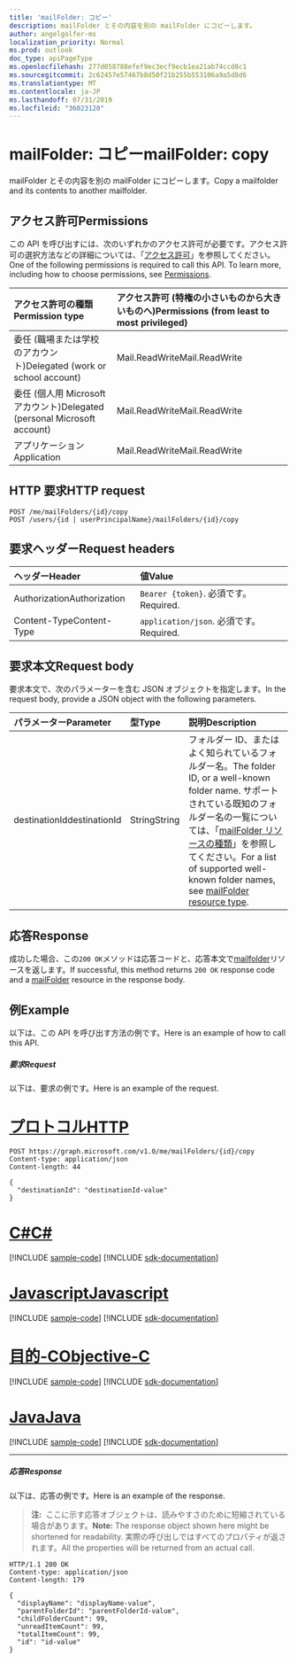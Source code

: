 ```yaml
---
title: 'mailFolder: コピー'
description: mailFolder とその内容を別の mailFolder にコピーします。
author: angelgolfer-ms
localization_priority: Normal
ms.prod: outlook
doc_type: apiPageType
ms.openlocfilehash: 277d058788efef9ec3ecf9ecb1ea21ab74ccd8c1
ms.sourcegitcommit: 2c62457e57467b8d50f21b255b553106a9a5d8d6
ms.translationtype: MT
ms.contentlocale: ja-JP
ms.lasthandoff: 07/31/2019
ms.locfileid: "36023120"
---
```

# <a name="mailfolder-copy"></a><span data-ttu-id="051a7-103">mailFolder: コピー</span><span class="sxs-lookup"><span data-stu-id="051a7-103">mailFolder: copy</span></span>

<span data-ttu-id="051a7-104">mailFolder とその内容を別の mailFolder にコピーします。</span><span class="sxs-lookup"><span data-stu-id="051a7-104">Copy a mailfolder and its contents to another mailfolder.</span></span>

## <a name="permissions"></a><span data-ttu-id="051a7-105">アクセス許可</span><span class="sxs-lookup"><span data-stu-id="051a7-105">Permissions</span></span>

<span data-ttu-id="051a7-p101">この API を呼び出すには、次のいずれかのアクセス許可が必要です。アクセス許可の選択方法などの詳細については、「[アクセス許可](/graph/permissions-reference)」を参照してください。</span><span class="sxs-lookup"><span data-stu-id="051a7-p101">One of the following permissions is required to call this API. To learn more, including how to choose permissions, see [Permissions](/graph/permissions-reference).</span></span>

| <span data-ttu-id="051a7-108">アクセス許可の種類</span><span class="sxs-lookup"><span data-stu-id="051a7-108">Permission type</span></span> | <span data-ttu-id="051a7-109">アクセス許可 (特権の小さいものから大きいものへ)</span><span class="sxs-lookup"><span data-stu-id="051a7-109">Permissions (from least to most privileged)</span></span> |
|:----------------|:--------------------------------------------|
|<span data-ttu-id="051a7-110">委任 (職場または学校のアカウント)</span><span class="sxs-lookup"><span data-stu-id="051a7-110">Delegated (work or school account)</span></span> | <span data-ttu-id="051a7-111">Mail.ReadWrite</span><span class="sxs-lookup"><span data-stu-id="051a7-111">Mail.ReadWrite</span></span>    |
|<span data-ttu-id="051a7-112">委任 (個人用 Microsoft アカウント)</span><span class="sxs-lookup"><span data-stu-id="051a7-112">Delegated (personal Microsoft account)</span></span> | <span data-ttu-id="051a7-113">Mail.ReadWrite</span><span class="sxs-lookup"><span data-stu-id="051a7-113">Mail.ReadWrite</span></span>    |
|<span data-ttu-id="051a7-114">アプリケーション</span><span class="sxs-lookup"><span data-stu-id="051a7-114">Application</span></span> | <span data-ttu-id="051a7-115">Mail.ReadWrite</span><span class="sxs-lookup"><span data-stu-id="051a7-115">Mail.ReadWrite</span></span> |

## <a name="http-request"></a><span data-ttu-id="051a7-116">HTTP 要求</span><span class="sxs-lookup"><span data-stu-id="051a7-116">HTTP request</span></span>

<!-- { "blockType": "ignored" } -->

```http
POST /me/mailFolders/{id}/copy
POST /users/{id | userPrincipalName}/mailFolders/{id}/copy
```

## <a name="request-headers"></a><span data-ttu-id="051a7-117">要求ヘッダー</span><span class="sxs-lookup"><span data-stu-id="051a7-117">Request headers</span></span>
| <span data-ttu-id="051a7-118">ヘッダー</span><span class="sxs-lookup"><span data-stu-id="051a7-118">Header</span></span> | <span data-ttu-id="051a7-119">値</span><span class="sxs-lookup"><span data-stu-id="051a7-119">Value</span></span> |
|:-------|:------|
| <span data-ttu-id="051a7-120">Authorization</span><span class="sxs-lookup"><span data-stu-id="051a7-120">Authorization</span></span> | <span data-ttu-id="051a7-121">`Bearer {token}`.</span><span class="sxs-lookup"><span data-stu-id="051a7-121"></span></span> <span data-ttu-id="051a7-122">必須です。</span><span class="sxs-lookup"><span data-stu-id="051a7-122">Required.</span></span> |
| <span data-ttu-id="051a7-123">Content-Type</span><span class="sxs-lookup"><span data-stu-id="051a7-123">Content-Type</span></span> | <span data-ttu-id="051a7-124">`application/json`.</span><span class="sxs-lookup"><span data-stu-id="051a7-124"></span></span> <span data-ttu-id="051a7-125">必須です。</span><span class="sxs-lookup"><span data-stu-id="051a7-125">Required.</span></span> |

## <a name="request-body"></a><span data-ttu-id="051a7-126">要求本文</span><span class="sxs-lookup"><span data-stu-id="051a7-126">Request body</span></span>

<span data-ttu-id="051a7-127">要求本文で、次のパラメーターを含む JSON オブジェクトを指定します。</span><span class="sxs-lookup"><span data-stu-id="051a7-127">In the request body, provide a JSON object with the following parameters.</span></span>

| <span data-ttu-id="051a7-128">パラメーター</span><span class="sxs-lookup"><span data-stu-id="051a7-128">Parameter</span></span> | <span data-ttu-id="051a7-129">型</span><span class="sxs-lookup"><span data-stu-id="051a7-129">Type</span></span> | <span data-ttu-id="051a7-130">説明</span><span class="sxs-lookup"><span data-stu-id="051a7-130">Description</span></span> |
|:----------|:-----|:------------|
|<span data-ttu-id="051a7-131">destinationId</span><span class="sxs-lookup"><span data-stu-id="051a7-131">destinationId</span></span>|<span data-ttu-id="051a7-132">String</span><span class="sxs-lookup"><span data-stu-id="051a7-132">String</span></span>|<span data-ttu-id="051a7-133">フォルダー ID、またはよく知られているフォルダー名。</span><span class="sxs-lookup"><span data-stu-id="051a7-133">The folder ID, or a well-known folder name.</span></span> <span data-ttu-id="051a7-134">サポートされている既知のフォルダー名の一覧については、「[mailFolder リソースの種類](../resources/mailfolder.md)」を参照してください。</span><span class="sxs-lookup"><span data-stu-id="051a7-134">For a list of supported well-known folder names, see [mailFolder resource type](../resources/mailfolder.md).</span></span>|

## <a name="response"></a><span data-ttu-id="051a7-135">応答</span><span class="sxs-lookup"><span data-stu-id="051a7-135">Response</span></span>

<span data-ttu-id="051a7-136">成功した場合、この`200 OK`メソッドは応答コードと、応答本文で[mailfolder](../resources/mailfolder.md)リソースを返します。</span><span class="sxs-lookup"><span data-stu-id="051a7-136">If successful, this method returns `200 OK` response code and a [mailFolder](../resources/mailfolder.md) resource in the response body.</span></span>

## <a name="example"></a><span data-ttu-id="051a7-137">例</span><span class="sxs-lookup"><span data-stu-id="051a7-137">Example</span></span>

<span data-ttu-id="051a7-138">以下は、この API を呼び出す方法の例です。</span><span class="sxs-lookup"><span data-stu-id="051a7-138">Here is an example of how to call this API.</span></span>

##### <a name="request"></a><span data-ttu-id="051a7-139">要求</span><span class="sxs-lookup"><span data-stu-id="051a7-139">Request</span></span>
<span data-ttu-id="051a7-140">以下は、要求の例です。</span><span class="sxs-lookup"><span data-stu-id="051a7-140">Here is an example of the request.</span></span>

# <a name="httptabhttp"></a>[<span data-ttu-id="051a7-141">プロトコル</span><span class="sxs-lookup"><span data-stu-id="051a7-141">HTTP</span></span>](#tab/http)
<!-- {
  "blockType": "request",
  "name": "mailfolder_copy"
}-->

```http
POST https://graph.microsoft.com/v1.0/me/mailFolders/{id}/copy
Content-type: application/json
Content-length: 44

{
  "destinationId": "destinationId-value"
}
```
# <a name="ctabcsharp"></a>[<span data-ttu-id="051a7-142">C#</span><span class="sxs-lookup"><span data-stu-id="051a7-142">C#</span></span>](#tab/csharp)
[!INCLUDE [sample-code](../includes/snippets/csharp/mailfolder-copy-csharp-snippets.md)]
[!INCLUDE [sdk-documentation](../includes/snippets/snippets-sdk-documentation-link.md)]

# <a name="javascripttabjavascript"></a>[<span data-ttu-id="051a7-143">Javascript</span><span class="sxs-lookup"><span data-stu-id="051a7-143">Javascript</span></span>](#tab/javascript)
[!INCLUDE [sample-code](../includes/snippets/javascript/mailfolder-copy-javascript-snippets.md)]
[!INCLUDE [sdk-documentation](../includes/snippets/snippets-sdk-documentation-link.md)]

# <a name="objective-ctabobjc"></a>[<span data-ttu-id="051a7-144">目的-C</span><span class="sxs-lookup"><span data-stu-id="051a7-144">Objective-C</span></span>](#tab/objc)
[!INCLUDE [sample-code](../includes/snippets/objc/mailfolder-copy-objc-snippets.md)]
[!INCLUDE [sdk-documentation](../includes/snippets/snippets-sdk-documentation-link.md)]

# <a name="javatabjava"></a>[<span data-ttu-id="051a7-145">Java</span><span class="sxs-lookup"><span data-stu-id="051a7-145">Java</span></span>](#tab/java)
[!INCLUDE [sample-code](../includes/snippets/java/mailfolder-copy-java-snippets.md)]
[!INCLUDE [sdk-documentation](../includes/snippets/snippets-sdk-documentation-link.md)]

---


##### <a name="response"></a><span data-ttu-id="051a7-146">応答</span><span class="sxs-lookup"><span data-stu-id="051a7-146">Response</span></span>

<span data-ttu-id="051a7-147">以下は、応答の例です。</span><span class="sxs-lookup"><span data-stu-id="051a7-147">Here is an example of the response.</span></span>

> <span data-ttu-id="051a7-148">**注:**  ここに示す応答オブジェクトは、読みやすさのために短縮されている場合があります。</span><span class="sxs-lookup"><span data-stu-id="051a7-148">**Note:** The response object shown here might be shortened for readability.</span></span> <span data-ttu-id="051a7-149">実際の呼び出しではすべてのプロパティが返されます。</span><span class="sxs-lookup"><span data-stu-id="051a7-149">All the properties will be returned from an actual call.</span></span>
<!-- {
  "blockType": "response",
  "truncated": true,
  "@odata.type": "microsoft.graph.mailFolder"
} -->

```http
HTTP/1.1 200 OK
Content-type: application/json
Content-length: 179

{
  "displayName": "displayName-value",
  "parentFolderId": "parentFolderId-value",
  "childFolderCount": 99,
  "unreadItemCount": 99,
  "totalItemCount": 99,
  "id": "id-value"
}
```

<!-- uuid: 8fcb5dbc-d5aa-4681-8e31-b001d5168d79
2015-10-25 14:57:30 UTC -->
<!-- {
  "type": "#page.annotation",
  "description": "mailFolder: copy",
  "keywords": "",
  "section": "documentation",
  "tocPath": "",
  "suppressions": [
  ]
}-->
